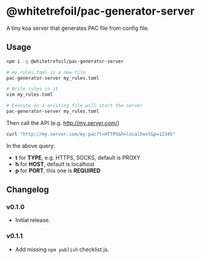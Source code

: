 @whitetrefoil/pac-generator-server
==================================

A tiny koa server that generates PAC file from config file.


Usage
-----

```bash
npm i -g @whitetrefoil/pac-generator-server

# my_rules.toml is a new file
pac-generator-server my_rules.toml

# Write rules in it
vim my_rules.toml

# Execute on a existing file will start the server
pac-generator-server my_rules.toml
```

Then call the API (e.g. http://my.server.com/)

```bash
curl "http://my.server.com/my.pac?t=HTTPS&h=localhost&p=12345"
```

In the above query:

* **t** for **TYPE**, e.g. HTTPS, SOCKS, default is PROXY
* **h** for **HOST**, default is localhost
* **p** for **PORT**, this one is **REQUIRED**


Changelog
---------

### v0.1.0

* Initial release.

### v0.1.1

* Add missing `npm publish` checklist js.
